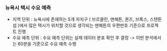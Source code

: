 ### 뉴욕시 택시 수요 예측  
- 지역 단위 : 뉴욕시에 존재하는 5개 자치구 ( 브르클린, 맨해튼, 퀸즈, 브록스, 스탠튼 섬 )에서 많은 택시가 위치할 것으로 생각되는 맨해튼의 우편번호 기준으로 프로젝트 진행
- 수요 예측 단위 : 수요 예측 단위는 실제 데이터 분포 확인 후 결정 -> 이번 분석에서는 60분을 기준으로 수요 예측 수행

